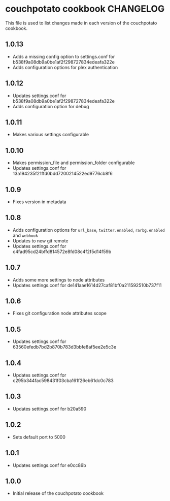 couchpotato cookbook CHANGELOG
==============================

This file is used to list changes made in each version of the couchpotato cookbook.

1.0.13
------
* Adds a missing config option to settings.conf for b538f9a08db9a0be1af2f298727834edeafa322e
* Adds configuration options for plex authentication

1.0.12
------
* Updates settings.conf for b538f9a08db9a0be1af2f298727834edeafa322e
* Adds configuration option for debug

1.0.11
------
* Makes various settings configurable

1.0.10
------
* Makes permission_file and permission_folder configurable
* Updates settings.conf for 13a194235f21ffd0bdd7200214522ed9776cb8f6

1.0.9
-----
* Fixes version in metadata

1.0.8
-----
* Adds configuration options for `url_base`, `twitter.enabled`, `rarbg.enabled` and `webhook`
* Updates to new git remote
* Updates settings.conf for c4fad95cd24bffd814572e8fd08c4f2f5d14f59b

1.0.7
-----
* Adds some more settings to node attributes
* Updates settings.conf for de141aae1614d27caf81bf0a211592510b737f11

1.0.6
-----
* Fixes git configuration node attributes scope

1.0.5
-----
* Updates settings.conf for 63560efedb7bd2b870b783d3bbfe8af5ee2e5c3e

1.0.4
----
* Updates settings.conf for c295b344fac598431f03cba161f26eb61dc0c783

1.0.3
----
* Updates settings.conf for b20a590

1.0.2
----
* Sets default port to 5000

1.0.1
-----
* Updates settings.conf for e0cc86b

1.0.0
-----
* Initial release of the couchpotato cookbook

